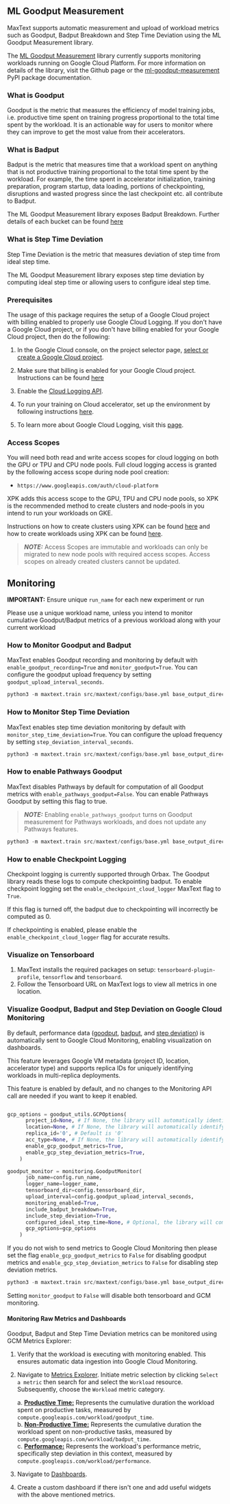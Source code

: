 <!--
 Copyright 2025 Google LLC

 Licensed under the Apache License, Version 2.0 (the "License");
 you may not use this file except in compliance with the License.
 You may obtain a copy of the License at

      https://www.apache.org/licenses/LICENSE-2.0

 Unless required by applicable law or agreed to in writing, software
 distributed under the License is distributed on an "AS IS" BASIS,
 WITHOUT WARRANTIES OR CONDITIONS OF ANY KIND, either express or implied.
 See the License for the specific language governing permissions and
 limitations under the License.
-->
## ML Goodput Measurement
MaxText supports automatic measurement and upload of workload metrics such as Goodput, Badput Breakdown and Step Time Deviation using the ML Goodput Measurement library.

The [ML Goodput Measurement](https://github.com/AI-Hypercomputer/ml-goodput-measurement) library currently supports monitoring workloads running on Google Cloud Platform. For more information on details of the library, visit the Github page or the [ml-goodput-measurement](https://pypi.org/project/ml-goodput-measurement/) PyPI package documentation.

### What is Goodput
Goodput is the metric that measures the efficiency of model training jobs, i.e. productive time spent on training progress proportional to the total time spent by the workload. It is an actionable way for users to monitor where they can improve to get the most value from their accelerators. 

### What is Badput
Badput is the metric that measures time that a workload spent on anything that is not productive training proportional to the total time spent by the workload. For example, the time spent in accelerator initialization, training preparation, program startup, data loading, portions of checkpointing, disruptions and wasted progress since the last checkpoint etc. all contribute to Badput. 

The ML Goodput Measurement library exposes Badput Breakdown. Further details of each bucket can be found [here](https://github.com/AI-Hypercomputer/ml-goodput-measurement?tab=readme-ov-file#badput-breakdown-details)

### What is Step Time Deviation

Step Time Deviation is the metric that measures deviation of step time from ideal step time.

The ML Goodput Measurement library exposes step time deviation by computing ideal step time or allowing users to configure ideal step time.


### Prerequisites
The usage of this package requires the setup of a Google Cloud project with
billing enabled to properly use Google Cloud Logging. If you don't have a Google
Cloud project, or if you don't have billing enabled for your Google Cloud
project, then do the following:

1. In the Google Cloud console, on the project selector page,
 [select or create a Google Cloud project](https://cloud.google.com/resource-manager/docs/creating-managing-projects).

2. Make sure that billing is enabled for your Google Cloud project. Instructions can be found [here](https://cloud.google.com/billing/docs/how-to/verify-billing-enabled#console)

3. Enable the [Cloud Logging API]((https://console.cloud.google.com/flows/enableapi?apiid=logging.googleapis.com&_ga=2.27841276.1571868865.1726250448-123998259.1726107009) ).

4. To run your training on Cloud accelerator, set up the environment by following instructions [here](https://cloud.google.com/tpu/docs/setup-gcp-account).

5. To learn more about Google Cloud Logging, visit this [page](https://cloud.google.com/logging/docs).

### Access Scopes

 You will need both read and write access scopes for cloud logging on both the
 GPU or TPU and CPU node pools. Full cloud logging access is granted by the
 following access scope during node pool creation:

  - `https://www.googleapis.com/auth/cloud-platform`

   XPK adds this access scope to the GPU, TPU and CPU node pools, so XPK is the recommended method to create clusters and node-pools in you intend to run your workloads on GKE.

   Instructions on how to create clusters using XPK can be
   found [here](https://github.com/AI-Hypercomputer/xpk/blob/main/README.md#cluster-create) and how to create workloads using XPK can be found
   [here](https://github.com/AI-Hypercomputer/xpk/blob/main/README.md#workload-create).

   > **_NOTE:_** Access Scopes are immutable and workloads can only be migrated
  to new node pools with required access scopes. Access scopes on already created clusters cannot be updated.


## Monitoring

**__IMPORTANT__:** Ensure unique `run_name` for each new experiment or run

Please use a unique workload name, unless you intend to monitor cumulative Goodput/Badput metrics of a previous workload along with your current workload

### How to Monitor Goodput and Badput

MaxText enables Goodput recording and monitoring by default with `enable_goodput_recording=True` and `monitor_goodput=True`. You can configure the goodput upload frequency by setting `goodput_upload_interval_seconds`.

```Python
python3 -m maxtext.train src/maxtext/configs/base.yml base_output_directory=$OUTPUT_PATH dataset_path=$DATA_PATH run_name=goodput-test-run steps=200 goodput_upload_interval_seconds=30
```

### How to Monitor Step Time Deviation

MaxText enables step time deviation monitoring by default with `monitor_step_time_deviation=True`. You can configure the upload frequency by setting `step_deviation_interval_seconds`.

```Python
python3 -m maxtext.train src/maxtext/configs/base.yml base_output_directory=$OUTPUT_PATH dataset_path=$DATA_PATH run_name=goodput-test-run steps=200 step_deviation_interval_seconds=30
```

### How to enable Pathways Goodput

MaxText disables Pathways by default for computation of all Goodput metrics with `enable_pathways_goodput=False`. You can enable Pathways Goodput by setting this flag to true.

> **_NOTE:_** Enabling `enable_pathways_goodput` turns on Goodput measurement for Pathways workloads, and does not update any Pathways features.

```Python
python3 -m maxtext.train src/maxtext/configs/base.yml base_output_directory=$OUTPUT_PATH dataset_path=$DATA_PATH run_name=goodput-test-run steps=200 goodput_upload_interval_seconds=30 enable_pathways_goodput=True
```

### How to enable Checkpoint Logging

Checkpoint logging is currently supported through Orbax. The Goodput library reads these logs to compute checkpointing badput.
To enable checkpoint logging set the `enable_checkpoint_cloud_logger` MaxText flag to `True`.

If this flag is turned off, the badput due to checkpointing will incorrectly be computed as 0.

If checkpointing is enabled, please enable the `enable_checkpoint_cloud_logger` flag for accurate results.

### Visualize on Tensorboard

1. MaxText installs the required packages on setup: `tensorboard-plugin-profile`, `tensorflow` and `tensorboard`.
2. Follow the Tensorboard URL on MaxText logs to view all metrics in one location.

### Visualize Goodput, Badput and Step Deviation on Google Cloud Monitoring

By default, performance data ([goodput](https://cloud.google.com/monitoring/api/metrics_gcp#:~:text=workload/goodput_time), [badput](https://cloud.google.com/monitoring/api/metrics_gcp#:~:text=workload/badput_time), and [step deviation](https://cloud.google.com/monitoring/api/metrics_gcp#:~:text=workload/performance)) is automatically sent to Google Cloud Monitoring, enabling visualization on dashboards.

This feature leverages Google VM metadata (project ID, location, accelerator type)
and supports replica IDs for uniquely identifying workloads in multi-replica
deployments.

This feature is enabled by default, and no changes to the Monitoring API call are needed if you want to keep it enabled.

```python

gcp_options = goodput_utils.GCPOptions(
      project_id=None, # If None, the library will automatically identify from GCE internal metadata
      location=None, # If None, the library will automatically identify from GCE internal metadata
      replica_id='0', # Default is '0'
      acc_type=None, # If None, the library will automatically identify from GCE internal metadata
      enable_gcp_goodput_metrics=True,
      enable_gcp_step_deviation_metrics=True,
    )

goodput_monitor = monitoring.GoodputMonitor(
      job_name=config.run_name,
      logger_name=logger_name,
      tensorboard_dir=config.tensorboard_dir,
      upload_interval=config.goodput_upload_interval_seconds,
      monitoring_enabled=True,
      include_badput_breakdown=True,
      include_step_deviation=True,
      configured_ideal_step_time=None, # Optional, the library will compute ideal step time if it is not provided
      gcp_options=gcp_options
    )
```

If you do not wish to send metrics to Google Cloud Monitoring then please set
the flag `enable_gcp_goodput_metrics` to `False` for disabling goodput metrics
and `enable_gcp_step_deviation_metrics` to `False` for disabling step deviation
metrics.

```Python
python3 -m maxtext.train src/maxtext/configs/base.yml base_output_directory=$OUTPUT_PATH dataset_path=$DATA_PATH run_name=goodput-test-run steps=200 goodput_upload_interval_seconds=30 enable_gcp_goodput_metrics=False enable_gcp_step_deviation_metrics=False
```

Setting `monitor_goodput` to `False` will disable both tensorboard and GCM
monitoring.

#### Monitoring Raw Metrics and Dashboards

Goodput, Badput and Step Time Deviation metrics can be monitored using GCM Metrics Explorer:

1.  Verify that the workload is executing with monitoring enabled. This ensures automatic data ingestion into Google Cloud Monitoring.
2.  Navigate to [Metrics Explorer](https://console.cloud.google.com/monitoring/metrics-explorer). Initiate metric selection by clicking `Select a metric` then search for and select the `Workload` resource. Subsequently, choose the `Workload` metric category.

    a.  [**Productive Time:**](https://cloud.google.com/monitoring/api/metrics_gcp#:~:text=workload/goodput_time)
    Represents the cumulative duration the workload spent on productive tasks,
    measured by `compute.googleapis.com/workload/goodput_time`.  
    b.  [**Non-Productive Time:**](https://cloud.google.com/monitoring/api/metrics_gcp#:~:text=workload/badput_time)
    Represents the cumulative duration the workload spent on non-productive tasks,
    measured by `compute.googleapis.com/workload/badput_time`.  
    c.  [**Performance:**](https://cloud.google.com/monitoring/api/metrics_gcp#:~:text=workload/performance)
    Represents the workload's performance metric, specifically step deviation
    in this context, measured by `compute.googleapis.com/workload/performance`.  
3.  Navigate to [Dashboards](https://console.cloud.google.com/monitoring/dashboards).
4.  Create a custom dashboard if there isn't one and add useful widgets with the above mentioned metrics.